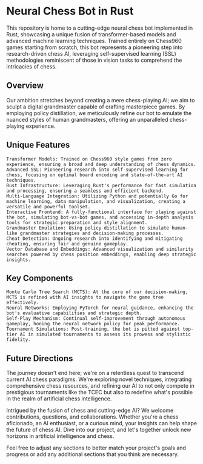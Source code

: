 # Neural Chess Bot in Rust

This repository is home to a cutting-edge neural chess bot implemented in Rust, showcasing a unique fusion of transformer-based models and advanced machine learning techniques. Trained entirely on Chess960 games starting from scratch, this bot represents a pioneering step into research-driven chess AI, leveraging self-supervised learning (SSL) methodologies reminiscent of those in vision tasks to comprehend the intricacies of chess.
## Overview

Our ambition stretches beyond creating a mere chess-playing AI; we aim to sculpt a digital grandmaster capable of crafting masterpiece games. By employing policy distillation, we meticulously refine our bot to emulate the nuanced styles of human grandmasters, offering an unparalleled chess-playing experience.
## Unique Features

    Transformer Models: Trained on Chess960 style games from zero experience, ensuring a broad and deep understanding of chess dynamics.
    Advanced SSL: Pioneering research into self-supervised learning for chess, focusing on optimal board encoding and state-of-the-art AI techniques.
    Rust Infrastructure: Leveraging Rust's performance for fast simulation and processing, ensuring a seamless and efficient backend.
    Multi-Language Integration: Utilizing Python and potentially Go for machine learning, data manipulation, and visualization, creating a versatile and powerful toolset.
    Interactive Frontend: A fully-functional interface for playing against the bot, simulating bot-vs-bot games, and accessing in-depth analysis tools for strategic preparation and style alignment.
    Grandmaster Emulation: Using policy distillation to simulate human-like grandmaster strategies and decision-making processes.
    Cheat Detection: Ongoing research into identifying and mitigating cheating, ensuring fair and genuine gameplay.
    Vector Database and Embeddings: Advanced visualization and similarity searches powered by chess position embeddings, enabling deep strategic insights.

## Key Components

    Monte Carlo Tree Search (MCTS): At the core of our decision-making, MCTS is refined with AI insights to navigate the game tree effectively.
    Neural Networks: Employing PyTorch for neural guidance, enhancing the bot's evaluative capabilities and strategic depth.
    Self-Play Mechanism: Continual self-improvement through autonomous gameplay, honing the neural network policy for peak performance.
    Tournament Simulations: Post-training, the bot is pitted against top-tier AI in simulated tournaments to assess its prowess and stylistic fidelity.

## Future Directions

The journey doesn't end here; we're on a relentless quest to transcend current AI chess paradigms. We're exploring novel techniques, integrating comprehensive chess resources, and refining our AI to not only compete in prestigious tournaments like the TCEC but also to redefine what's possible in the realm of artificial chess intelligence.

Intrigued by the fusion of chess and cutting-edge AI? We welcome contributions, questions, and collaborations. Whether you're a chess aficionado, an AI enthusiast, or a curious mind, your insights can help shape the future of chess AI. Dive into our project, and let's together unlock new horizons in artificial intelligence and chess.

Feel free to adjust any sections to better match your project's goals and progress or add any additional sections that you think are necessary.
